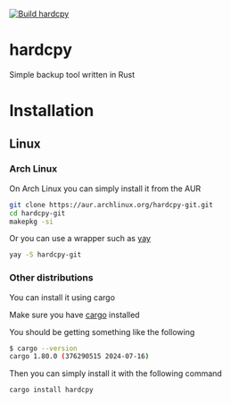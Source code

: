 
[![Build hardcpy](https://github.com/obvMellow/hardcpy/actions/workflows/rust.yml/badge.svg)](https://github.com/obvMellow/hardcpy/actions/workflows/rust.yml)

# hardcpy
Simple backup tool written in Rust

# Installation

## Linux

### Arch Linux

On Arch Linux you can simply install it from the AUR
```sh
git clone https://aur.archlinux.org/hardcpy-git.git
cd hardcpy-git
makepkg -si
```

Or you can use a wrapper such as [yay](https://github.com/Jguer/yay)
```sh
yay -S hardcpy-git
```

### Other distributions

You can install it using cargo

Make sure you have [cargo](https://www.rust-lang.org/tools/install) installed

You should be getting something like the following
```sh
$ cargo --version
cargo 1.80.0 (376290515 2024-07-16)
```

Then you can simply install it with the following command
```sh
cargo install hardcpy
```
